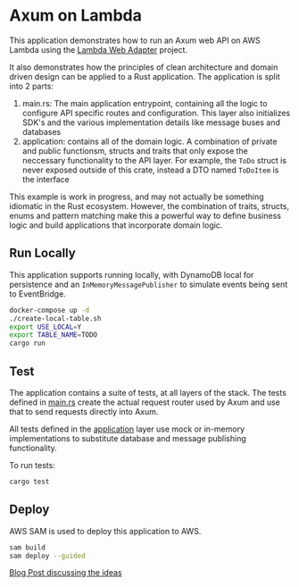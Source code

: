 # Axum on Lambda

This application demonstrates how to run an Axum web API on AWS Lambda using the [Lambda Web Adapter](https://github.com/awslabs/aws-lambda-web-adapter) project.

It also demonstrates how the principles of clean architecture and domain driven design can be applied to a Rust application. The application is split into 2 parts:

1. main.rs: The main application entrypoint, containing all the logic to configure API specific routes and configuration. This layer also initializes SDK's and the various implementation details like message buses and databases
2. application: contains all of the domain logic. A combination of private and public functionsm, structs and traits that only expose the neccessary functionality to the API layer. For example, the `ToDo` struct is never exposed outside of this crate, instead a DTO named `ToDoItem` is the interface

This example is work in progress, and may not actually be something idiomatic in the Rust ecosystem. However, the combination of traits, structs, enums and pattern matching make this a powerful way to define business logic and build applications that incorporate domain logic.

## Run Locally

This application supports running locally, with DynamoDB local for persistence and an `InMemoryMessagePublisher` to simulate events being sent to EventBridge.

```bash
docker-compose up -d
./create-local-table.sh
export USE_LOCAL=Y
export TABLE_NAME=TODO
cargo run
```

## Test

The application contains a suite of tests, at all layers of the stack. The tests defined in [main.rs](./src/main.rs) create the actual request router used by Axum and use that to send requests directly into Axum.

All tests defined in the [application](./src/application/) layer use mock or in-memory implementations to substitute database and message publishing functionality.

To run tests:

```bash
cargo test
```

## Deploy

AWS SAM is used to deploy this application to AWS.

```bash
sam build
sam deploy --guided
```

[Blog Post discussing the ideas](https://jameseastham.co.uk/post/software-development/hexagaonal-architecture-rust/)